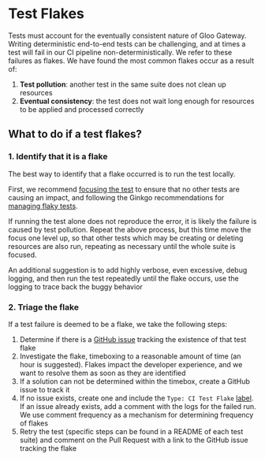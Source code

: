 # Test Flakes

Tests must account for the eventually consistent nature of Gloo Gateway. Writing deterministic end-to-end tests can be challenging, and at times a test will fail in our CI pipeline non-deterministically. We refer to these failures as flakes. We have found the most common flakes occur as a result of:
1. **Test pollution**: another test in the same suite does not clean up resources
2. **Eventual consistency**: the test does not wait long enough for resources to be applied and processed correctly

## What to do if a test flakes?
### 1. Identify that it is a flake
The best way to identify that a flake occurred is to run the test locally.

First, we recommend [focusing the test](https://onsi.github.io/ginkgo/#focused-specs) to ensure that no other tests are causing an impact, and following the Ginkgo recommendations for [managing flaky tests](https://onsi.github.io/ginkgo/#repeating-spec-runs-and-managing-flaky-specs).

If running the test alone does not reproduce the error, it is likely the failure is caused by test pollution. Repeat the above process, but this time move the focus one level up, so that other tests which may be creating or deleting resources are also run, repeating as necessary until the whole suite is focused.

An additional suggestion is to add highly verbose, even excessive, debug logging, and then run the test repeatedly until the flake occurs, use the logging to trace back the buggy behavior

### 2. Triage the flake
If a test failure is deemed to be a flake, we take the following steps:
1. Determine if there is a [GitHub issue](https://github.com/solo-io/gloo/labels/Type%3A%20CI%20Test%20Flake) tracking the existence of that test flake
1. Investigate the flake, timeboxing to a reasonable amount of time (an hour is suggested). Flakes impact the developer experience, and we want to resolve them as soon as they are identified
1. If a solution can not be determined within the timebox, create a GitHub issue to track it
1. If no issue exists, create one and include the `Type: CI Test Flake` [label](https://github.com/solo-io/gloo/labels/Type%3A%20CI%20Test%20Flake). If an issue already exists, add a comment with the logs for the failed run. We use comment frequency as a mechanism for determining frequency of flakes
1. Retry the test (specific steps can be found in a README of each test suite) and comment on the Pull Request with a link to the GitHub issue tracking the flake